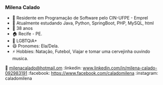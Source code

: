 ### Milena Calado 

- 🔭 Residente em Programação de Software pelo CIN-UFPE - Emprel
- 🌱 Atualmente estudando Java, Python, SpringBoot, PHP, MySQL, html
- 💬 38 anos
- :house: Recife - PE.
- :two_women_holding_hands: LGBTQiA+
- 😄 Pronomes: Ela/Dela.
- ⚡ Hobbies: Natação, Futebol, Viajar e tomar uma cervejinha ouvindo musica.

:email: milenacalado@hotmail.om
:linkedin: www.linkedin.com/in/milena-calado-092983191
:facebook: https://www.facebook.com/caladomilena
:instagram: caladomilena


